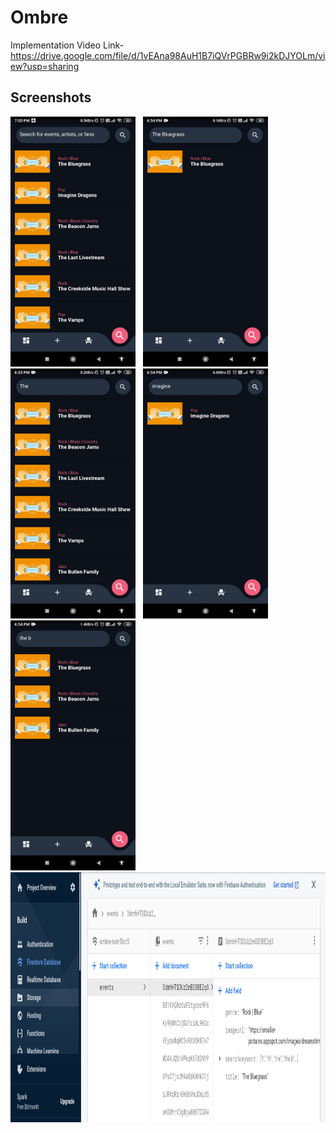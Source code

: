 # Ombre

Implementation Video Link- https://drive.google.com/file/d/1vEAna98AuH1B7iQVrPGBRw9i2kDJYOLm/view?usp=sharing

## Screenshots

<img src="ombre1.jpeg" width="200" height="400"> &nbsp; <img src="ombre2.jpeg" width="200" height="400"> &nbsp; <img src="ombre3.jpeg" width="200" height="400"> &nbsp; <img src="ombre4.jpeg" width="200" height="400"> &nbsp; <img src="ombre5.jpeg" width="200" height="400"> &nbsp; <img src="ombre6.PNG" width="700" height="400"> 
